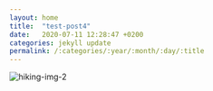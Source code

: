 ```yaml
---
layout: home
title:  "test-post4"
date:   2020-07-11 12:28:47 +0200
categories: jekyll update
permalink: /:categories/:year/:month/:day/:title
---
```




![hiking-img-2](/assets/img/hiking/hiking-img-2.jpg)

